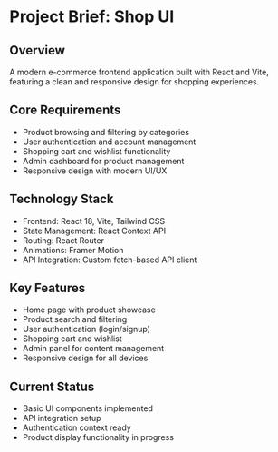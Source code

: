 # Project Brief: Shop UI

## Overview
A modern e-commerce frontend application built with React and Vite, featuring a clean and responsive design for shopping experiences.

## Core Requirements
- Product browsing and filtering by categories
- User authentication and account management
- Shopping cart and wishlist functionality
- Admin dashboard for product management
- Responsive design with modern UI/UX

## Technology Stack
- Frontend: React 18, Vite, Tailwind CSS
- State Management: React Context API
- Routing: React Router
- Animations: Framer Motion
- API Integration: Custom fetch-based API client

## Key Features
- Home page with product showcase
- Product search and filtering
- User authentication (login/signup)
- Shopping cart and wishlist
- Admin panel for content management
- Responsive design for all devices

## Current Status
- Basic UI components implemented
- API integration setup
- Authentication context ready
- Product display functionality in progress
